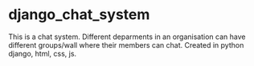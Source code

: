 # django_chat_system
This is a chat system. Different deparments in an organisation can have different groups/wall where their members can chat. 
Created in python django, html, css, js. 
